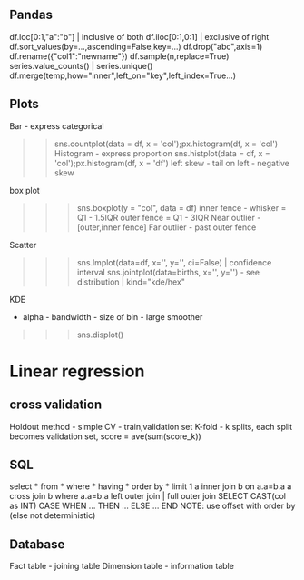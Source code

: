 ## Pandas
df.loc[0:1,"a":"b"] | inclusive of both
df.iloc[0:1,0:1] | exclusive of right
df.sort_values(by=...,ascending=False,key=...)
df.drop("abc",axis=1)
df.rename({"col1":"newname"})
df.sample(n,replace=True)
series.value_counts() | series.unique()
df.merge(temp,how="inner",left_on="key",left_index=True...)

## Plots
Bar - express categorical
>>sns.countplot(data = df, x = 'col');px.histogram(df, x = 'col')
Histogram - express proportion
>>sns.histplot(data = df, x = 'col');px.histogram(df, x = 'df')
left skew - tail on left - negative skew

box plot
>>>sns.boxplot(y = "col", data = df)
inner fence - whisker = Q1 - 1.5IQR
outer fence = Q1 - 3IQR
Near outlier - [outer,inner fence]
Far outlier - past outer fence

Scatter
>>>sns.lmplot(data=df, x='', y='', ci=False) | confidence interval
>>>sns.jointplot(data=births, x='', y='') - see distribution | kind="kde/hex"

KDE
- alpha - bandwidth - size of bin - large smoother
>>>sns.displot()

# Linear regression

## cross validation
Holdout method - simple CV - train,validation set
K-fold - k splits, each split becomes validation set, score = ave(sum(score_k))

## SQL
select * from * where * having * order by * limit 1
a inner join b on a.a=b.a
a cross join b where a.a=b.a
left outer join | full outer join
SELECT CAST(col as INT)
CASE WHEN ... THEN ... ELSE ... END
NOTE: use offset with order by (else not deterministic)

## Database
Fact table - joining table
Dimension table - information table